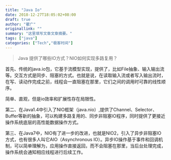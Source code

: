 ```yaml
---
title: "Java Io"
date: 2018-12-27T18:05:02+08:00
draft: true
author: "瞿广"
originallink: ""
summary: "这里填写文章文章摘要。"
tags: ["java"]
categories: ["Tech","极客时间"]
---
```


> Java 提供了哪些IO方式？NIO如何实现多路复用？

首先、传统的java.io包，它基于流模型实现，提供了，比如File抽象、输入输出流等。交互方式是同步、阻塞的方式。也就是说，在读取输入流或者写入输出流时，在写、读动作完成之前，线程会一直阻塞在那里，它们之间的调用时可靠的线性顺序。

简单、直观，但是io效率和扩展性存在局限性。

第二、在Java1.4中引入了NIO框架（java.nio）,提供了Channel、Selector、Buffer等新的抽象，可以构建多路复用的、同步非阻塞IO程序，同时提供了更接近操作系统底层的高性能数据操作方式。

第三、在Java7中，NIO有了进一步的改进，也就是NIO2，引入了异步非阻塞IO方式，也有很多人叫它AIO（Asynchronous IO）。异步IO操作基于事件和回调机制，可以简单理解为，应用操作直接返回，而不会阻塞在那里，当后台处理完成，操作系统会通知相应线程进行后续工作。
